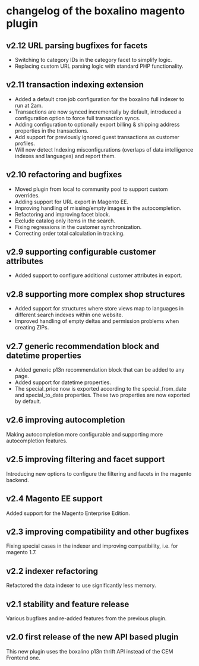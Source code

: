 # changelog of the boxalino magento plugin

## v2.12 URL parsing bugfixes for facets

* Switching to category IDs in the category facet to simplify logic.
* Replacing custom URL parsing logic with standard PHP functionality.

## v2.11 transaction indexing extension

* Added a default cron job configuration for the boxalino full indexer to run at 2am.
* Transactions are now synced incrementally by default, introduced a
  configuration option to force full transaction syncs.
* Adding configuration to optionally export billing & shipping address
  properties in the transactions.
* Add support for previously ignored guest transactions as customer profiles.
* Will now detect Indexing misconfigurations (overlaps of data intelligence
  indexes and languages) and report them.

## v2.10 refactoring and bugfixes

* Moved plugin from local to community pool to support custom overrides.
* Adding support for URL export in Magento EE.
* Improving handling of missing/empty images in the autocompletion.
* Refactoring and improving facet block.
* Exclude catalog only items in the search.
* Fixing regressions in the customer synchronization.
* Correcting order total calculation in tracking.

## v2.9 supporting configurable customer attributes

* Added support to configure additional customer attributes in export.

## v2.8 supporting more complex shop structures

* Added support for structures where store views map to languages in different 
  search indexes within one website.
* Improved handling of empty deltas and permission problems when creating ZIPs.

## v2.7 generic recommendation block and datetime properties

* Added generic p13n recommendation block that can be added to any page.
* Added support for datetime properties.
* The special\_price now is exported according to the special\_from\_date and 
  special\_to\_date properties. These two properties are now exported by default.

## v2.6 improving autocompletion

Making autocompletion more configurable and supporting more autocompletion features.

## v2.5 improving filtering and facet support

Introducing new options to configure the filtering and facets in the magento backend.

## v2.4 Magento EE support

Added support for the Magento Enterprise Edition.

## v2.3 improving compatibility and other bugfixes

Fixing special cases in the indexer and improving compatibility, i.e. for magento 1.7.

## v2.2 indexer refactoring

Refactored the data indexer to use significantly less memory.

## v2.1 stability and feature release

Various bugfixes and re-added features from the previous plugin.

## v2.0 first release of the new API based plugin

This new plugin uses the boxalino p13n thrift API instead of the CEM Frontend one.
